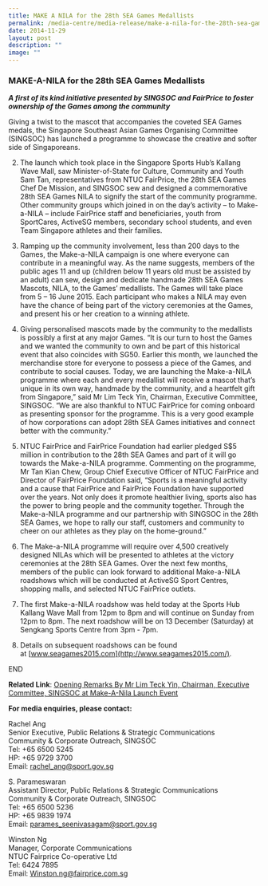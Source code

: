 ```yaml
---
title: MAKE A NILA for the 28th SEA Games Medallists
permalink: /media-centre/media-release/make-a-nila-for-the-28th-sea-games-medallists/
date: 2014-11-29
layout: post
description: ""
image: ""
---
```

### **MAKE-A-NILA for the 28th SEA Games Medallists**
**_A first of its kind initiative presented by SINGSOC and FairPrice to foster ownership of the Games among the community_**

Giving a twist to the mascot that accompanies the coveted SEA Games medals, the Singapore Southeast Asian Games Organising Committee (SINGSOC) has launched a programme to showcase the creative and softer side of Singaporeans.

2. The launch which took place in the Singapore Sports Hub’s Kallang Wave Mall, saw Minister-of-State for Culture, Community and Youth  Sam Tan, representatives from NTUC FairPrice, the 28th SEA Games Chef De Mission, and SINGSOC sew and designed a commemorative 28th SEA Games NILA to signify the start of the community programme. Other community groups which joined in on the day’s activity – to Make-a-NILA – include FairPrice staff and beneficiaries, youth from SportCares, ActiveSG members, secondary school students, and even Team Singapore athletes and their families. 

3. Ramping up the community involvement, less than 200 days to the Games, the Make-a-NILA campaign is one where everyone can contribute in a meaningful way. As the name suggests, members of the public ages 11 and up (children below 11 years old must be assisted by an adult) can sew, design and dedicate handmade 28th SEA Games Mascots, NILA, to the Games’ medallists. The Games will take place from 5 – 16 June 2015. Each participant who makes a NILA may even have the chance of being part of the victory ceremonies at the Games, and present his or her creation to a winning athlete.

4. Giving personalised mascots made by the community to the medallists is possibly a first at any major Games.  “It is our turn to host the Games and we wanted the community to own and be part of this historical event that also coincides with SG50. Earlier this month, we launched the merchandise store for everyone to possess a piece of the Games, and contribute to social causes. Today, we are launching the Make-a-NILA programme where each and every medallist will receive a mascot that’s unique in its own way, handmade by the community, and a heartfelt gift from Singapore,” said Mr Lim Teck Yin, Chairman, Executive Committee, SINGSOC. “We are also thankful to NTUC FairPrice for coming onboard as presenting sponsor for the programme. This is a very good example of how corporations can adopt 28th SEA Games initiatives and connect better with the community.”

5. NTUC FairPrice and FairPrice Foundation had earlier pledged S$5 million in contribution to the 28th SEA Games and part of it will go towards the Make-a-NILA programme. Commenting on the programme, Mr Tan Kian Chew, Group Chief Executive Officer of NTUC FairPrice and Director of FairPrice Foundation said, “Sports is a meaningful activity and a cause that FairPrice and FairPrice Foundation have supported over the years. Not only does it promote healthier living, sports also has the power to bring people and the community together. Through the Make-a-NILA programme and our partnership with SINGSOC in the 28th SEA Games, we hope to rally our staff, customers and community to cheer on our athletes as they play on the home-ground.”

6. The Make-a-NILA programme will require over 4,500 creatively designed NILAs which will be presented to athletes at the victory ceremonies at the 28th SEA Games. Over the next few months, members of the public can look forward to additional Make-a-NILA roadshows which will be conducted at ActiveSG Sport Centres, shopping malls, and selected NTUC FairPrice outlets. 

7. The first Make-a-NILA roadshow was held today at the Sports Hub Kallang Wave Mall from 12pm to 8pm and will continue on Sunday from 12pm to 8pm. The next roadshow will be on 13 December (Saturday) at Sengkang Sports Centre from 3pm - 7pm.

8. Details on subsequent roadshows can be found at [www.seagames2015.com](http://www.seagames2015.com/).

END

**Related Link**: [Opening Remarks By Mr Lim Teck Yin, Chairman, Executive Committee, SINGSOC at Make-A-Nila Launch Event](/media-centre/speeches/make-a-nila-launch-event/)

**For media enquiries, please contact:**

Rachel Ang  
Senior Executive, Public Relations & Strategic Communications  
Community & Corporate Outreach, SINGSOC  
Tel: +65 6500 5245  
HP: +65 9729 3700  
Email: [rachel\_ang@sport.gov.sg](mailto:rachel_ang@sport.gov.sg)

S. Parameswaran  
Assistant Director, Public Relations & Strategic Communications  
Community & Corporate Outreach, SINGSOC  
Tel: +65 6500 5236  
HP: +65 9839 1974  
Email: [parames\_seenivasagam@sport.gov.sg](mailto:parames_seenivasagam@sport.gov.sg)

Winston Ng  
Manager, Corporate Communications  
NTUC Fairprice Co-operative Ltd  
Tel: 6424 7895  
Email: [Winston.ng@fairprice.com.sg](mailto:Winston.ng@fairprice.com.sg)
